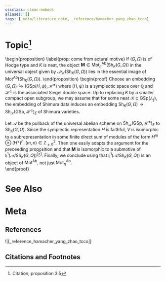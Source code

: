 ```yaml
---
cssclass: clean-embeds
aliases: []
tags: [_meta/literature_note, _reference/hamacher_yang_zhao_tcco]
---
```

# Topic[^1]
\begin{proposition}
\label{prop: come from actural motive}
If $(G, \Omega)$ is of Hodge type and $K$ is neat, the object $\mathbf{M} \in \mathsf{Mot}^\mathsf{Ab}_\eta(\mathrm{Sh}_K(G, \Omega))$ in the universal object given by $\mathcal{M}_K(\mathrm{Sh}_K(G, \Omega))$ lies in the essential image of $\mathsf{Mot}^\mathsf{Ab}(\mathrm{Sh}_K(G, \Omega))$. 
\end{proposition}
\begin{proof}
Choose an embedding $(G, \Omega) \hookrightarrow (\mathrm{GSp}(H, \psi), \mathcal{H}^\pm)$ where $(H, \psi)$ is a symplectic space over $\mathbb{Q}$ and $\mathcal{H}^\pm$ is the associated Siegel double space. Up to replacing $K$ by a smaller compact open subgroup, we may assume that for some neat $\mathcal{K} \subseteq \mathrm{GSp}(\mathbb{A}_f)$, the embedding of Shimura data induces an embedding $\mathrm{Sh}_K(G, \Omega) \to \mathrm{Sh}_\mathcal{K}(\mathrm{GSp}, \mathcal{H}^\pm)_E$ of Shimura varieties. 

Let $\mathcal{A}$ be the pullback of the universal abelian scheme on $\mathrm{Sh}_\mathcal{K}(\mathrm{GSp}, \mathcal{H}^\pm)_E$ to $\mathrm{Sh}_K(G, \Omega)$. Since the symplectic representation $H$ is faithful, $V$ is isomorphic to a subrepresentation in some finite direct sum of modules of the form $H^{m} {\otimes} (H^\vee)^n, (m, n) \in \mathbb{Z}_{\ge 0}^2$. Then one easily adapts the argument for the preceeding proposition and  that $\mathbf{M}$ is isomorphic to a submotive of $\mathfrak{h}^1(\mathcal{A}/\mathrm{Sh}_K(G, \Omega))^{\otimes}$. Finally, we conclude using that $\mathfrak{h}^1(\mathcal{A}/\mathrm{Sh}_K(G, \Omega))$ is an object of $\mathsf{Mot}^\mathsf{Ab}$, not just $\mathsf{Mot}^\mathsf{Ab}_\eta$.  
\end{proof}

# See Also

# Meta
## References
![[_reference_hamacher_yang_zhao_tcco]]


## Citations and Footnotes
[^1]: Citation, proposition 3.5